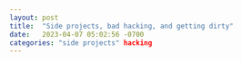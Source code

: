 ```yaml
---
layout: post
title:  "Side projects, bad hacking, and getting dirty"
date:   2023-04-07 05:02:56 -0700
categories: "side projects" hacking
---
```



